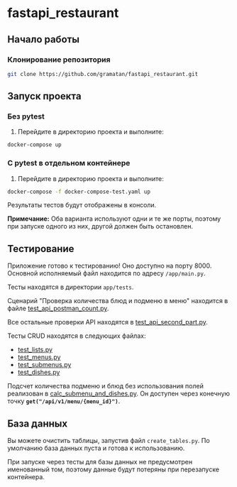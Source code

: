 # fastapi_restaurant
## Начало работы

### Клонирование репозитория

```bash
git clone https://github.com/gramatan/fastapi_restaurant.git
```

## Запуск проекта

### Без pytest

1. Перейдите в директорию проекта и выполните:

```bash
docker-compose up
```

### С pytest в отдельном контейнере

1. Перейдите в директорию проекта и выполните:

```bash
docker-compose -f docker-compose-test.yaml up
```

Результаты тестов будут отображены в консоли.

**Примечание:** Оба варианта используют одни и те же порты, поэтому при запуске одного из них, другой должен быть остановлен.

## Тестирование

Приложение готово к тестированию! Оно доступно на порту 8000. Основной исполняемый файл находится по адресу `/app/main.py`.

Тесты находятся в директории `app/tests`. 

Сценарий "Проверка количества блюд и подменю в меню" находится в файле [test_api_postman_count.py](app%2Ftests%2Ftest_api_postman_count.py).

Все остальные проверки API находятся в [test_api_second_part.py](app%2Ftests%2Ftest_api_second_part.py).

Тесты CRUD находятся в следующих файлах:
- [test_lists.py](app%2Ftests%2Ftest_lists.py)
- [test_menus.py](app%2Ftests%2Ftest_menus.py)
- [test_submenus.py](app%2Ftests%2Ftest_submenus.py)
- [test_dishes.py](app%2Ftests%2Ftest_dishes.py)

Подсчет количества подменю и блюд без использования полей реализован в [calc_submenu_and_dishes.py](app%2Fcrud%2Fcalc_submenu_and_dishes.py). Он доступен через конечную точку **`get("/api/v1/menu/{menu_id}")`**.

## База данных

Вы можете очистить таблицы, запустив файл `create_tables.py`. По умолчанию база данных пуста и готова к использованию.

При запуске через тесты для базы данных не предусмотрен именованный том, поэтому данные будут потеряны при перезапуске контейнера.